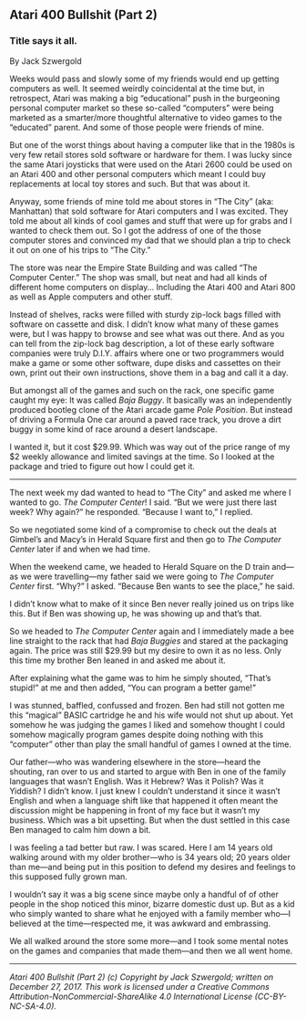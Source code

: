 ## Atari 400 Bullshit (Part 2)
### Title says it all.

By Jack Szwergold

Weeks would pass and slowly some of my friends would end up getting computers as well. It seemed weirdly coincidental at the time but, in retrospect, Atari was making a big “educational” push in the burgeoning personal computer market so these so-called “computers” were being marketed as a smarter/more thoughtful alternative to video games to the “educated” parent. And some of those people were friends of mine.

But one of the worst things about having a computer like that in the 1980s is very few retail stores sold software or hardware for them. I was lucky since the same Atari joysticks that were used on the Atari 2600 could be used on an Atari 400 and other personal computers which meant I could buy replacements at local toy stores and such. But that was about it.

Anyway, some friends of mine told me about stores in “The City” (aka: Manhattan) that sold software for Atari computers and I was excited. They told me about all kinds of cool games and stuff that were up for grabs and I wanted to check them out. So I got the address of one of the those computer stores and convinced my dad that we should plan a trip to check it out on one of his trips to “The City.”

The store was near the Empire State Building and was called “The Computer Center.” The shop was small, but neat and had all kinds of different home computers on display… Including the Atari 400 and Atari 800 as well as Apple computers and other stuff.

Instead of shelves, racks were filled with sturdy zip-lock bags filled with software on cassette and disk. I didn’t know what many of these games were, but I was happy to browse and see what was out there. And as you can tell from the zip-lock bag description, a lot of these early software companies were truly D.I.Y. affairs where one or two programmers would make a game or some other software, dupe disks and cassettes on their own, print out their own instructions, shove them in a bag and call it a day.

But amongst all of the games and such on the rack, one specific game caught my eye: It was called *Baja Buggy*. It basically was an independently produced bootleg clone of the Atari arcade game *Pole Position*. But instead of driving a Formula One car around a paved race track, you drove a dirt buggy in some kind of race around a desert landscape.

I wanted it, but it cost $29.99. Which was way out of the price range of my $2 weekly allowance and limited savings at the time. So I looked at the package and tried to figure out how I could get it.

***

The next week my dad wanted to head to “The City” and asked me where I wanted to go. *The Computer Center*! I said. “But we were just there last week? Why again?” he responded. “Because I want to,” I replied.

So we negotiated some kind of a compromise to check out the deals at Gimbel’s and Macy’s in Herald Square first and then go to *The Computer Center* later if and when we had time.

When the weekend came, we headed to Herald Square on the D train and—as we were travelling—my father said we were going to *The Computer Center* first. “Why?” I asked. “Because Ben wants to see the place,” he said.

I didn’t know what to make of it since Ben never really joined us on trips like this. But if Ben was showing up, he was showing up and that’s that.

So we headed to *The Computer Center* again and I immediately made a bee line straight to the rack that had *Baja Buggies* and stared at the packaging again. The price was still $29.99 but my desire to own it as no less. Only this time my brother Ben leaned in and asked me about it.

After explaining what the game was to him he simply shouted, “That’s stupid!” at me and then added, “You can program a better game!”

I was stunned, baffled, confussed and frozen. Ben had still not gotten me this “magical” BASIC cartridge he and his wife would not shut up about. Yet somehow he was judging the games I liked and somehow thought I could somehow magically program games despite doing nothing with this “computer” other than play the small handful of games I owned at the time.

Our father—who was wandering elsewhere in the store—heard the shouting, ran over to us and started to argue with Ben in one of the family languages that wasn’t English. Was it Hebrew? Was it Polish? Was it Yiddish? I didn’t know. I just knew I couldn’t understand it since it wasn’t English and when a language shift like that happened it often meant the discussion might be happening in front of my face but it wasn’t my business. Which was a bit upsetting. But when the dust settled in this case Ben managed to calm him down a bit.

I was feeling a tad better but raw. I was scared. Here I am 14 years old walking around with my older brother—who is 34 years old; 20 years older than me—and being put in this position to defend my desires and feelings to this supposed fully grown man.

I wouldn’t say it was a big scene since maybe only a handful of of other people in the shop noticed this minor, bizarre domestic dust up. But as a kid who simply wanted to share what he enjoyed with a family member who—I believed at the time—respected me, it was awkward and embrassing.

We all walked around the store some more—and I took some mental notes on the games and companies that made them—and then we all went home.

***

*Atari 400 Bullshit (Part 2) (c) Copyright by Jack Szwergold; written on December 27, 2017. This work is licensed under a Creative Commons Attribution-NonCommercial-ShareAlike 4.0 International License (CC-BY-NC-SA-4.0).*
